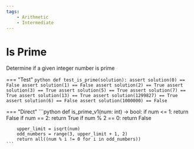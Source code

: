 ```yaml
---
tags:
    - Arithmetic
    - Intermediate
---
```


# Is Prime

Determine if a given integer number is prime


=== "Test"
    ```python
    def test_is_prime(solution):
        assert solution(0) == False
        assert solution(1) == False
        assert solution(2) == True
        assert solution(3) == True
        assert solution(5) == True
        assert solution(7) == True
        assert solution(13) == True
        assert solution(1299827) == True
        assert solution(6) == False
        assert solution(1000000) == False
    ```

=== "Direct"
    ```python
    def is_prime_v1(num: int) -> bool:
        if num <= 1: return False
        if num == 2: return True
        if num % 2 == 0: return False

        upper_limit = isqrt(num)
        odd_numbers = range(3, upper_limit + 1, 2)
        return all((num % i != 0 for i in odd_numbers))
    ```